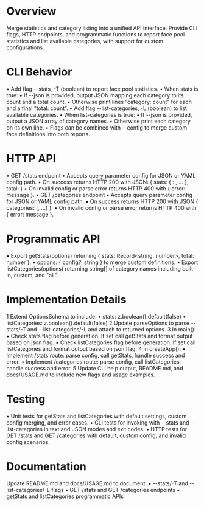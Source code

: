# Overview
Merge statistics and category listing into a unified API interface. Provide CLI flags, HTTP endpoints, and programmatic functions to report face pool statistics and list available categories, with support for custom configurations.

# CLI Behavior
• Add flag --stats, -T (boolean) to report face pool statistics.
  • When stats is true:
    • If --json is provided, output JSON mapping each category to its count and a total count.
    • Otherwise print lines “category: count” for each and a final “total: count”.
• Add flag --list-categories, -L (boolean) to list available categories.
  • When list-categories is true:
    • If --json is provided, output a JSON array of category names.
    • Otherwise print each category on its own line.
• Flags can be combined with --config to merge custom face definitions into both reports.

# HTTP API
• GET /stats endpoint
  • Accepts query parameter config for JSON or YAML config path.
  • On success returns HTTP 200 with JSON:
    {
      stats: { <category>: <count>, … },
      total: <count>
    }
  • On invalid config or parse error returns HTTP 400 with { error: message }.
• GET /categories endpoint
  • Accepts query parameter config for JSON or YAML config path.
  • On success returns HTTP 200 with JSON { categories: [<name>, …] }.
  • On invalid config or parse error returns HTTP 400 with { error: message }.

# Programmatic API
• Export getStats(options) returning { stats: Record<string, number>, total: number }.
  • options: { config?: string } to merge custom definitions.
• Export listCategories(options) returning string[] of category names including built-in, custom, and "all".

# Implementation Details
1 Extend OptionsSchema to include:
   • stats: z.boolean().default(false)
   • listCategories: z.boolean().default(false)
2 Update parseOptions to parse --stats/-T and --list-categories/-L and attach to returned options.
3 In main():
   • Check stats flag before generation. If set call getStats and format output based on json flag.
   • Check listCategories flag before generation. If set call listCategories and format output based on json flag.
4 In createApp():
   • Implement /stats route: parse config, call getStats, handle success and error.
   • Implement /categories route: parse config, call listCategories, handle success and error.
5 Update CLI help output, README.md, and docs/USAGE.md to include new flags and usage examples.

# Testing
• Unit tests for getStats and listCategories with default settings, custom config merging, and error cases.
• CLI tests for invoking with --stats and --list-categories in text and JSON modes and exit codes.
• HTTP tests for GET /stats and GET /categories with default, custom config, and invalid config scenarios.

# Documentation
Update README.md and docs/USAGE.md to document:
• --stats/-T and --list-categories/-L flags
• GET /stats and GET /categories endpoints
• getStats and listCategories programmatic APIs